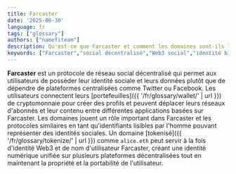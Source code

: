 ```yaml
---
title: Farcaster
date: '2025-06-30'
language: fr
tags: ["glossary"]
authors: ["namefiteam"]
description: Qu'est-ce que Farcaster et comment les domaines sont-ils liés aux réseaux sociaux décentralisés ?
keywords: ["Farcaster","social décentralisé","Web3 social","identité blockchain","protocole social"]
---
```


**Farcaster** est un protocole de réseau social décentralisé qui permet aux utilisateurs de posséder leur identité sociale et leurs données plutôt que de dépendre de plateformes centralisées comme Twitter ou Facebook. Les utilisateurs connectent leurs [portefeuilles]({{ '/fr/glossary/wallet/' | url }}) de cryptomonnaie pour créer des profils et peuvent déplacer leurs réseaux d'abonnés et leur contenu entre différentes applications basées sur Farcaster. Les domaines jouent un rôle important dans Farcaster et les protocoles similaires en tant qu'identifiants lisibles par l'homme pouvant représenter des identités sociales. Un domaine [tokenisé]({{ '/fr/glossary/tokenize/' | url }}) comme `alice.eth` peut servir à la fois d'identité Web3 et de nom d'utilisateur Farcaster, créant une identité numérique unifiée sur plusieurs plateformes décentralisées tout en maintenant la propriété et la portabilité de l'utilisateur.